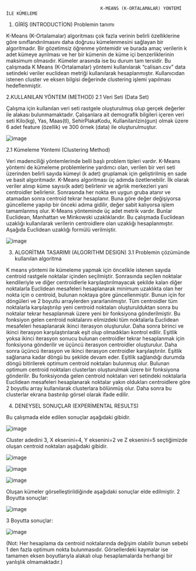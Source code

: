                                         K-MEANS (K-ORTALAMALAR) YÖNTEMİ İLE KÜMELEME
                                        
1. GİRİŞ (INTRODUCTİON)
Problemin tanımı

K-Means (K-Ortalamalar) algoritması çok fazla verinin belirli özelliklerine göre sınıflandırılmasını daha doğrusu kümelenmesini sağlayan bir algoritmadır. Bir gözetimsiz öğrenme yöntemidir ve burada amaç verilerin k adet kümeye ayrılması ve her bir kümenin de küme içi benzerliklerinin maksimum olmasıdır. Kümeler arasında ise bu durum tam tersidir.
Bu çalışmada K Means (K-Ortalamalar) yöntemi kullanılarak “calisan.csv” data setindeki veriler euclidean metriği kullanılarak hesaplanmıştır. Kullanıcıdan istenen cluster ve eksen bilgisi değerinde clustering işlemi yapılması hedeflenmiştir.


2.KULLANILAN YÖNTEM (METHOD)
2.1 Veri Seti (Data Set)

Çalışma için kullanılan veri seti rastgele oluşturulmuş olup gerçek değerler ile alakası bulunmamaktadır. Çalışanlara ait demografik bilgileri içeren veri seti Kilo(kg), Yas, Maas(tl), SehirPlakaKodu, KullanilanIzin(gun) olmak üzere 6 adet feature (özellik) ve 300 örnek (data) ile oluşturulmuştur.

![image](https://user-images.githubusercontent.com/29736070/109711004-6cd00f00-7baf-11eb-95bf-45b9760d252d.png)

2.1 Kümeleme Yöntemi (Clustering Method)

Veri madenciliği yöntemlerinde belli başlı problem tipleri vardır. K-Means yöntemi de kümeleme problemlerine yardımcı olan, verilen bir veri seti üzerinden belirli sayıda kümeyi (k adet) gruplamak için geliştirilmiş en sade ve basit algoritmadır. K-Means algoritması üç adımda özetlenebilir. İlk olarak veriler alınıp küme sayısı(k adet) belirlenir ve ağırlık merkezleri yani centroidler belirlenir. Sonrasında her nokta en uygun gruba atanır ve atamadan sonra centroid tekrar hesaplanır. Buna göre değer değişiyorsa güncelleme yapılıp bir önceki adıma gidilir, değer sabit kalıyorsa işlem tamamlanmış olur. K-Means yönteminde üç adet metrik vardır. Bunlar Euclidean, Manhattan ve Minkowski uzaklıklarıdır. Bu çalışmada Euclidean uzaklığı kullanılarak verilerin centroidlere olan uzaklığı hesaplanmıştır. Aşağıda Euclidean uzaklığı formülü verilmiştir.

![image](https://user-images.githubusercontent.com/29736070/109711116-8e30fb00-7baf-11eb-9641-f8d1977a8eb2.png)

3. ALGORİTMA TASARIMI (ALGORITHM DESIGN)
3.1 Problemin çözümünde kullanılan algoritma

K means yöntemi ile kümeleme yapmak için öncelikle istenen sayıda centroid rastgele noktalar içinden seçilmiştir. Sonrasında seçilen noktalar kendileriyle ve diğer centroidlerle karşılaştırılmayacak şekilde kalan diğer noktalarla Euclidean mesafeleri hesaplanarak minimum uzaklıkta olan her nokta için o centroid, bulunan noktaya göre güncellenmiştir. Bunun için for döngüleri ve 2 boyutlu arraylerden yararlanılmıştır.
Tüm centroidler tüm noktalarla karşılaştırılıp yeni centroid noktaları oluşturulduktan sonra bu noktalar tekrar hesaplanmak üzere yeni bir fonksiyona gönderilmiştir. Bu fonksiyon gelen centroid noktalarını elimizdeki tüm noktalarla Euclidean mesafeleri hesaplanarak ikinci iterasyon oluşturulur. Daha sonra birinci ve ikinci iterasyon karşılaştırılarak eşit olup olmadıkları kontrol edilir. Eşitlik yoksa ikinci iterasyon sonucu bulunan centroidler tekrar hesaplanmak için fonksiyona gönderilir ve üçüncü iterasyon centroidler oluşturulur. Daha sonra üçüncü iterasyon ve ikinci iterasyon centroidler karşılaştırılır. Eşitlik sağlanana kadar döngü bu şekilde devam eder. Eşitlik sağlandığı durumda döngü bitirilerek optimum centroid noktaları bulunmuş olur. Bulunan optimum centroid noktaları clusterları oluşturulmak üzere bir fonksiyona gönderilir. Bu fonksiyonda gelen centroid noktaları veri setindeki noktalarla Euclidean mesafeleri hesaplanarak noktalar yakın oldukları centroidlere göre 2 boyutlu array kullanılarak clusterlara bölünmüş olur. Daha sonra bu clusterlar ekrana bastırılıp görsel olarak ifade edilir.

4. DENEYSEL SONUÇLAR (EXPERİMENTAL RESULTS)

Bu çalışmada elde edilen sonuçlar aşağıdaki gibidir.

![image](https://user-images.githubusercontent.com/29736070/109711281-bfa9c680-7baf-11eb-93e4-e9c6afc780c9.png)

Cluster adedini 3, X eksenini=4, Y eksenini=2 ve Z eksenini=5 seçtiğimizde oluşan centroid noktaları aşağıdaki gibidir.

![image](https://user-images.githubusercontent.com/29736070/109711339-cf290f80-7baf-11eb-877f-da5bd0be4593.png)

![image](https://user-images.githubusercontent.com/29736070/109711408-e7009380-7baf-11eb-8cf4-1f79e02fe16b.png)

![image](https://user-images.githubusercontent.com/29736070/109711484-fa136380-7baf-11eb-9c34-3c4ef097eef6.png)

Oluşan kümeler görselleştirildiğinde aşağıdaki sonuçlar elde edilmiştir.
2 Boyutta sonuçlar:

![image](https://user-images.githubusercontent.com/29736070/109711588-13b4ab00-7bb0-11eb-830f-9c3ed305eee9.png)

3 Boyutta sonuçlar:

![image](https://user-images.githubusercontent.com/29736070/109711641-20d19a00-7bb0-11eb-965e-f27412747854.png)

(Not: Her hesaplama da centroid noktalarında değişim olabilir bunun sebebi 1 den fazla optimum nokta bulunmasıdır. Görsellerdeki kaymalar ise tamamen eksen boyutlarıyla alakalı olup hesaplamalarda herhangi bir yanlışlık olmamaktadır.)
